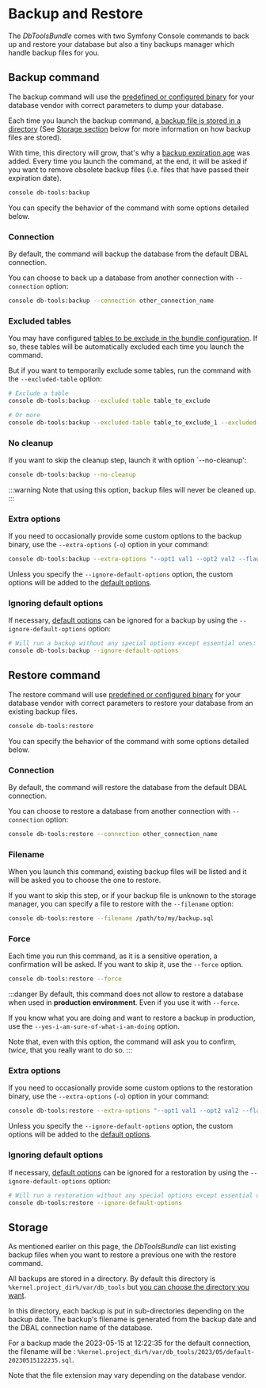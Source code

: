 # Backup and Restore

The *DbToolsBundle* comes with two Symfony Console commands to back up and restore
your database but also a tiny backups manager which handle backup files for you.

## Backup command

The backup command will use the [predefined or configured binary](./configuration#binaries) for your
database vendor with correct parameters to dump your database.

Each time you launch the backup command, [a backup file is stored in a directory](./configuration#storage-directory) (See
[Storage section](#storage) below for more information on how backup files are stored).

With time, this directory will grow, that's why a [backup expiration age](./configuration#storage-directory#backup-expiration-age)
was added. Every time you launch the command, at the end, it will be asked if you want to remove obsolete
backup files (i.e. files that have passed their expiration date).

```sh
console db-tools:backup
```

You can specify the behavior of the command with some options detailed below.

### Connection

By default, the command will backup the database from the default DBAL connection.

You can choose to back up a database from another connection with `--connection` option:

```sh
console db-tools:backup --connection other_connection_name
```

### Excluded tables

You may have configured [tables to be exclude in the bundle configuration](./configuration#excluded-tables).
If so, these tables will be automatically excluded each time you launch the command.

But if you want to temporarily exclude some tables, run the command with the `--excluded-table` option:

```sh
# Exclude a table
console db-tools:backup --excluded-table table_to_exclude

# Or more
console db-tools:backup --excluded-table table_to_exclude_1 --excluded-table table_to_exclude_2
```

### No cleanup

If you want to skip the cleanup step, launch it with option `--no-cleanup':

```sh
console db-tools:backup --no-cleanup
```

:::warning
Note that using this option, backup files will never be cleaned up.
:::

### Extra options

If you need to occasionally provide some custom options to the backup binary,
use the `--extra-options` (`-o`) option in your command:

```sh
console db-tools:backup --extra-options "--opt1 val1 --opt2 val2 --flag"
```

Unless you specify the `--ignore-default-options` option, the custom options
will be added to the [default options](./configuration#default-binary-options).

### Ignoring default options

If necessary, [default options](./configuration#default-binary-options) can be
ignored for a backup by using the `--ignore-default-options` option:

```sh
# Will run a backup without any special options except essential ones:
console db-tools:backup --ignore-default-options
```

## Restore command

The restore command will use [predefined or configured binary](./configuration#binaries) for your database vendor with correct parameters
to restore your database from an existing backup files.

```sh
console db-tools:restore
```

You can specify the behavior of the command with some options detailed below.

### Connection

By default, the command will restore the database from the default DBAL connection.

You can choose to restore a database from another connection with `--connection` option:

```sh
console db-tools:restore --connection other_connection_name
```

### Filename

When you launch this command, existing backup files will be listed and it
will be asked you to choose the one to restore.

If you want to skip this step, or if your backup file is unknown to the storage
manager, you can specify a file to restore with the `--filename` option:

```sh
console db-tools:restore --filename /path/to/my/backup.sql
```

### Force

Each time you run this command, as it is a sensitive operation, a confirmation will
be asked. If you want to skip it, use the `--force` option.

```sh
console db-tools:restore --force
```

:::danger
By default, this command does not allow to restore a database when used in **production environment**.
Even if you use it with `--force`.

If you know what you are doing and want to restore a
backup in production, use the `--yes-i-am-sure-of-what-i-am-doing` option.

Note that, even with this option, the command will ask you to confirm, *twice*, that you
really want to do so.
:::

### Extra options

If you need to occasionally provide some custom options to the restoration
binary, use the `--extra-options` (`-o`) option in your command:

```sh
console db-tools:restore --extra-options "--opt1 val1 --opt2 val2 --flag"
```

Unless you specify the `--ignore-default-options` option, the custom options
will be added to the [default options](./configuration#default-binary-options).

### Ignoring default options

If necessary, [default options](./configuration#default-binary-options) can be
ignored for a restoration by using the `--ignore-default-options` option:

```sh
# Will run a restoration without any special options except essential ones:
console db-tools:restore --ignore-default-options
```

## Storage

As mentioned earlier on this page, the *DbToolsBundle* can list existing backup files
when you want to restore a previous one with the restore command.

All backups are stored in a directory. By default this directory is `%kernel.project_dir%/var/db_tools`
but [you can choose the directory you want](./configuration#storage-directory).

In this directory, each backup is put in sub-directories depending on the backup date. The backup's filename
is generated from the backup date and the DBAL connection name of the database.

For a backup made the 2023-05-15 at 12:22:35 for the default connection, the filename will be :
`%kernel.project_dir%/var/db_tools/2023/05/default-20230515122235.sql`.

Note that the file extension may vary depending on the database vendor.
